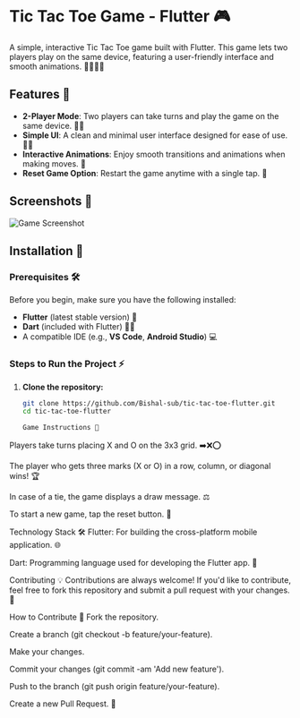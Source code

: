 # Tic Tac Toe Game - Flutter 🎮

A simple, interactive Tic Tac Toe game built with Flutter. This game lets two players play on the same device, featuring a user-friendly interface and smooth animations. 🧑‍🤝‍🧑✨

## Features 🌟

- **2-Player Mode**: Two players can take turns and play the game on the same device. 🤜🤛
- **Simple UI**: A clean and minimal user interface designed for ease of use. 🧑‍💻
- **Interactive Animations**: Enjoy smooth transitions and animations when making moves. 🎉
- **Reset Game Option**: Restart the game anytime with a single tap. 🔄

## Screenshots 📸

<!-- Optional: Insert screenshots of the game interface here -->
![Game Screenshot](path/to/screenshot.png)

## Installation 🔧

### Prerequisites 🛠️

Before you begin, make sure you have the following installed:

- **Flutter** (latest stable version) 🚀
- **Dart** (included with Flutter) 🦸‍♂️
- A compatible IDE (e.g., **VS Code**, **Android Studio**) 💻

### Steps to Run the Project ⚡

1. **Clone the repository:**

   ```bash
   git clone https://github.com/Bishal-sub/tic-tac-toe-flutter.git
   cd tic-tac-toe-flutter

   Game Instructions 🎲
Players take turns placing X and O on the 3x3 grid. ➡️❌⭕

The player who gets three marks (X or O) in a row, column, or diagonal wins! 🏆

In case of a tie, the game displays a draw message. ⚖️

To start a new game, tap the reset button. 🔁

Technology Stack 🛠️
Flutter: For building the cross-platform mobile application. 🌐

Dart: Programming language used for developing the Flutter app. 💬

Contributing 💡
Contributions are always welcome! If you'd like to contribute, feel free to fork this repository and submit a pull request with your changes. 🔀

How to Contribute 🤝
Fork the repository.

Create a branch (git checkout -b feature/your-feature).

Make your changes.

Commit your changes (git commit -am 'Add new feature').

Push to the branch (git push origin feature/your-feature).

Create a new Pull Request. 🔄
